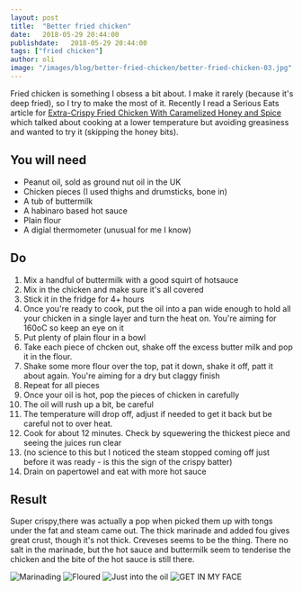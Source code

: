 ```yaml
---
layout: post
title:  "Better fried chicken"
date:   2018-05-29 20:44:00
publishdate:   2018-05-29 20:44:00
tags: ["fried chicken"] 
author: oli
image: "/images/blog/better-fried-chicken/better-fried-chicken-03.jpg"
---
```


Fried chicken is something I obsess a bit about.  I make it rarely (because it's deep fried), so I try to make the most of it.  Recently I read a Serious Eats article for [Extra-Crispy Fried Chicken With Caramelized Honey and Spice](https://www.seriouseats.com/recipes/2018/05/extra-crispy-fried-chicken-with-caramelized-honey-and-spice.html) which talked about cooking at a lower temperature but avoiding greasiness and wanted to try it (skipping the honey bits).


## You will need

* Peanut oil, sold as ground nut oil in the UK
* Chicken pieces (I used thighs and drumsticks, bone in)
* A tub of buttermilk
* A habinaro based hot sauce
* Plain flour
* A digial thermometer (unusual for me I know)


## Do

1. Mix a handful of buttermilk with a good squirt of hotsauce
2. Mix in the chicken and make sure it's all covered
3. Stick it in the fridge for 4+ hours
4. Once you're ready to cook, put the oil into a pan wide enough to hold all your chicken in a single layer and turn the heat on.  You're aiming for 160oC so keep an eye on it
5. Put plenty of plain flour in a bowl
6. Take each piece of chcken out, shake off the excess butter milk and pop it in the flour.
7. Shake some more flour over the top, pat it down, shake it off, patt it about again.  You're aiming for a dry but claggy finish
8. Repeat for all pieces
9. Once your oil is hot, pop the pieces of chicken in carefully
10. The oil will rush up a bit, be careful
11. The temperature will drop off, adjust if needed to get it back but be careful not to over heat.
12. Cook for about 12 minutes.  Check by squewering the thickest piece and seeing the juices run clear
13. (no science to this but I noticed the steam stopped coming off just before it was ready - is this the sign of the crispy batter)
14. Drain on papertowel and eat with more hot sauce


## Result

Super crispy,there was actually a pop when picked them up with tongs under the fat and steam came out.  The thick marinade and added fou gives great crust, though it's not thick. Creveses seems to be the thing.  There no salt in the marinade, but the hot sauce and buttermilk seem to tenderise the chicken and the bite of the hot sauce is still there.


![Marinading](/images/blog/better-fried-chicken/better-fried-chicken-00.jpg)
![Floured](/images/blog/better-fried-chicken/better-fried-chicken-01.jpg)
![Just into the oil](/images/blog/better-fried-chicken/better-fried-chicken-02.jpg)
![GET IN MY FACE](/images/blog/better-fried-chicken/better-fried-chicken-03.jpg)